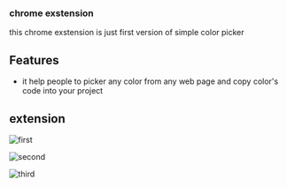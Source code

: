 
### chrome exstension

this chrome exstension is just first version of simple color picker


## Features

- it help people to picker any color from any web page and copy color's code into your project

## extension  



![first](https://user-images.githubusercontent.com/95965261/178571131-9372d70f-c1a0-4c32-b0a9-d6ff25dd251f.png)



![second](https://user-images.githubusercontent.com/95965261/178571233-32355f50-d800-4393-8013-185a6eb52328.png)


![third](https://user-images.githubusercontent.com/95965261/178572211-230d632d-adac-4e6f-b06c-d63f59a5bfcb.png)







